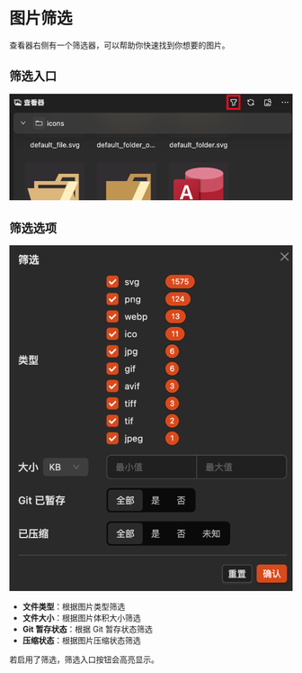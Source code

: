 # 图片筛选

查看器右侧有一个筛选器，可以帮助你快速找到你想要的图片。

## 筛选入口
![入口](./images/filter-entry.png)

## 筛选选项

![筛选选项](./images/filter-options.png)

- **文件类型**：根据图片类型筛选
- **文件大小**：根据图片体积大小筛选
- **Git 暂存状态**：根据 Git 暂存状态筛选
- **压缩状态**：根据图片压缩状态筛选

若启用了筛选，筛选入口按钮会高亮显示。
